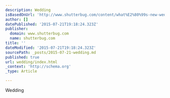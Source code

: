 ```yaml
---
description: Wedding
isBasedOnUrl: 'http://www.shutterbug.com/content/what%E2%80%99s-new-wedding-business-challenges-and-opportunities'
author: []
datePublished: '2015-07-21T19:18:24.323Z'
publisher:
  domain: www.shutterbug.com
  name: shutterbug.com
title: ''
dateModified: '2015-07-21T19:18:24.323Z'
sourcePath: _posts/2015-07-21-wedding.md
published: true
url: wedding/index.html
_context: 'http://schema.org'
_type: Article

---
```

Wedding